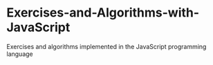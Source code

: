 # Exercises-and-Algorithms-with-JavaScript
Exercises and algorithms implemented in the JavaScript programming language
